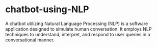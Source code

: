 # chatbot-using-NLP
A chatbot utilizing Natural Language Processing (NLP) is a software application designed to simulate human conversation. It employs NLP techniques to understand, interpret, and respond to user queries in a conversational manner.
